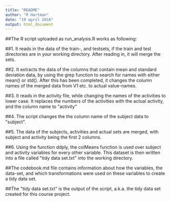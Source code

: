 ```yaml
---
title: "README"
author: "R Hartman"
date: "19 april 2016"
output: html_document
---
```


##The R script uploaded as run_analysis.R works as following:

##1. It reads in the data of the train-, and testsets, if the train and test directories are in your working directory. After reading in, it will merge the sets.

##2. It extracts the data of the columns that contain mean and standard deviation data, by using the grep function to search for names with either mean() or std(). After this has been completed, it changes the column names of the merged data from V1 etc. to actual value-names.

##3. It reads in the activity file, while changing the names of the activities to lower case. It replaces the numbers of the activities with the actual activity, and the column name to "activity"

##4. The script changes the the column name of the subject data to "subject".

##5. The data of the subjects, activities and actual sets are merged, with subject and activity being the first 2 columns.

##6. Using the function ddply, the colMeans function is used over subject and activity variables for every other variable. This dataset is then written into a file called "tidy data set.txt" into the working directory. 

##The codebook.md file contains information about how the variables, the data-set, and which transformations were used on these variables to create a tidy data set.

##The "tidy data set.txt" is the output of the script, a.k.a. the tidy data set created for this course project.